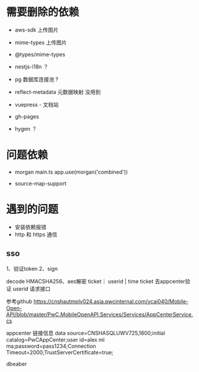 # 需要删除的依赖
- aws-sdk 上传图片
- mime-types 上传图片
- @types/mime-types
- nestjs-i18n ？
- pg 数据库连接池 ?
- reflect-metadata 元数据映射 没用到

- vuepress - 文档站
- gh-pages 

- hygen ？


# 问题依赖
- morgan 
main.ts
app.use(morgan('combined'))

- source-map-support


# 遇到的问题
- 安装依赖报错
- http 和 https 通信


## sso
1、验证token
2、sign

decode 
HMACSHA256、aes解密 
ticket｜ userid | time
ticket 去appcenter验证
userid 请求接口

参考github
https://cnshautmplv024.asia.pwcinternal.com/ycai040/Mobile-Open-API/blob/master/PwC.MobileOpenAPI.Services/Services/AppCenterService.cs

appcenter 链接信息
data source=CNSHASQLUWV725,1800;initial catalog=PwCAppCenter;user id=alex ml ma;password=pass1234;Connection Timeout=2000;TrustServerCertificate=true;


dbeaber
